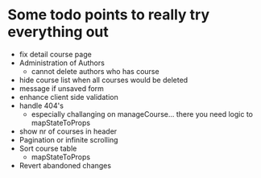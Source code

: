 # Some todo points to really try everything out

* fix detail course page
* Administration of Authors
  * cannot delete authors who has course
* hide course list when all courses would be deleted
* message if unsaved form
* enhance client side validation
* handle 404's
  * especially challanging on manageCourse... there you need logic to mapStateToProps
* show nr of courses in header
* Pagination or infinite scrolling
* Sort course table
  * mapStateToProps
* Revert abandoned changes
